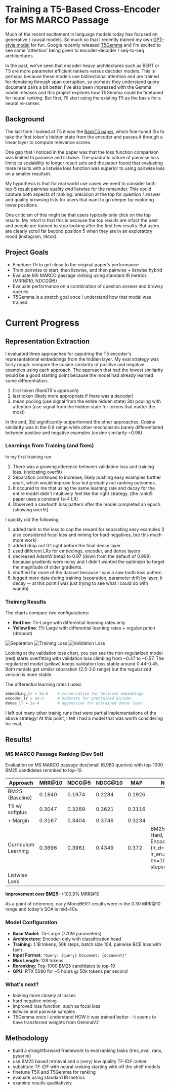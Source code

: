# Training a T5-Based Cross-Encoder for MS MARCO Passage

Much of the recent excitement in language models today has focused on generative / causal models. So much so that I recently trained my own [GPT-style model](github.com/jimsingh/llm_e2e) for fun. Google recently released [T5Gemma](https://developers.googleblog.com/en/t5gemma/) and I'm excited to see some 'attention' being given to encoder-decoder / seq-to-seq architectures.

In the past, we've seen that encoder heavy architectures such as BERT or T5 are more parameter efficient rankers versus decoder models. This is perhaps because these models use bidirectional attention and are trained for denoising through span corruption, so perhaps they understand query document pairs a bit better. I've also been impressed with the Gemma model releases and this project explores how T5Gemma could be finetuned for neural ranking. But first, I'll start using the existing T5 as the basis for a neural re-ranker.

## Background

The last time I looked at T5 it was the [RankT5 paper](https://arxiv.org/abs/2210.10634), which fine-tuned t5x to take the first token's hidden state from the encoder and passes it through a linear layer to compute relevance scores.

One gap that I noticed in the paper was that the loss function comparison was limited to pairwise and listwise. The quadratic nature of pairwise loss limits its scalability to longer result sets and the paper found that evaluating more results with a listwise loss function was superior to using pairwise loss on a smaller resultset.

My hypothesis is that for real world use cases we need to consider both top-5 result pairwise quality *and* listwise for the remainder. This could capture both aspects of ranking: precision at the top for question / answer and quality browsing lists for users that want to go deeper by exploring lower positions.

One criticism of this might be that users typically only click on the top results. My retort is that this is because the top results are infact the best and people are trained to stop looking after the first few results. But users are clearly scroll far beyond position 5 when they are in an exploratory mood (instagram, tiktok).

## Project Goals

- Finetune T5 to get close to the original paper's performance
- Train pairwise to start, then listwise, and then pairwise + listwise hybrid
- Evaluate MS MARCO passage ranking using standard IR metrics (MRR@10, NDCG@5)
- Evaluate performance on a combination of question answer and browsy queries 
- T5Gemma is a stretch goal once I understand how that model was trained

# Current Progress

## Representation Extraction

I evaluated three approaches for caputring the T5 encoder's representational embeddings from the hidden layer. My eval strategy was fairly rough: compare the cosine similarity of positive and negative examples using each approach. The approach that had the lowest similarity would be a good starting point because the model had already learned some differentiation.

1) first token (RankT5's approach)
2) last token (likely more appropriate if there was a decoder)
3) mean pooling (use signal from the entire hidden state) 
3b) pooling with attention (use signal from the hidden state for tokens that matter the most)

In the end, 3b) significantly outperformed the other approaches. Cosine similarity was in the 0.9 range while other mechanisms barely differentiated between positive and negative examples (cosine similarity ~0.98).

### Learnings from Training (and fixes)

In my first training run
1. There was a growing diference between validation loss and training loss. (indicating overfit)
2. Separation continued to increase, likely pushing easy examples further apart, which would improve loss but probably not ranking outcomes.
3. It occured to me that using the same learning rate and decay for the entire model didn't intuitively feel like the right strategy. (the rankt5 paper uses a constant 1e-4 LR)
4. Observed a sawtooth loss pattern after the model completed an epoch (showing overfit)

I quickly did the following:
1. added tanh to the loss to cap the reward for separating easy examples (I also considered focal loss and mining for hard negatives, but this much more work)
2. added drop out 0.1 right before the final dense layer
3. used different LRs for embedings, encoder, and dense layers
4. decreased AdamW beta2 to 0.97 (down from the default of 0.999) because gradients were noisy and I didn't wanted the optimizer to forget the magnitude of older gradients.
5. shuffled far more of the dataset because I saw a saw tooth loss pattern
7. logged more data during training (separation, parameter drift by layer, lr decay -- at this point I was just trying to see what I could do with wandb)

### Training Results

The charts compare two configurations:
- **Red line**: T5-Large with differential learning rates only
- **Yellow line**: T5-Large with differential learning rates + regularization (dropout)

![Separation](assets/separation.png)
![Training Loss](assets/train_loss.png)
![Validation Loss](assets/val_loss.png)

Looking at the validation loss chart, you can see the non-regularized model (red) starts overfitting with validation loss climbing from ~0.47 to ~0.57. The regularized model (yellow) keeps validation loss stable around 0.44-0.45. Both models get similar separation (2.5-3.0 range) but the regularized version is more stable.

The differential learning rates I used:
```python
embedding_lr = 5e-6    # conservative for delicate embeddings
encoder_lr = 5e-5      # moderate for pretrained encoder
dense_lr = 2e-4        # aggressive for untrained dense layer
```

I left out many other trainig runs that were partial implementations of the above strategy! At this point, I felt I had a model that was worth considering for eval.

## Results!
### MS MARCO Passage Ranking (Dev Set)

Evaluation on MS MARCO passage dev/small (6,980 queries) with top-1000 BM25 candidates reranked to top-10.

| Approach             | MRR@10 | NDCG@5 | NDCG@10 | MAP    | Notes |
|----------------------|--------|--------|---------|--------|-------|
| BM25 (Baseline)      | 0.1840 | 0.1974 | 0.2284  | 0.1926 |       |
| T5 w/ softplus       | 0.3047 | 0.3269 | 0.3621  | 0.3116 |       |
| + Margin             | 0.3167 | 0.3404 | 0.3746  | 0.3234 |       |
| Curriculum Learning  | 0.3696 | 0.3961 | 0.4349  | 0.372  | BM25, BM25 Hard, Bi-Encoder Hard (lr_d=2e-4, lr_en=5-e5, bs=104, steps=50_000 |
| Listwise Loss        |        |        |         |        |       |

**Improvement over BM25:** +100.9% MRR@10

As a point of reference, early MonoBERT results were in the 0.30 MRR@10 range and today's SOA is mid-40s.

### Model Configuration

- **Base Model:** T5-Large (770M parameters)
- **Architecture:** Encoder-only with classification head
- **Training:** 1.1B tokens, 50k steps, batch size 104, pairwise BCE loss with tanh
- **Input Format:** `"Query: {query} Document: {document}"`
- **Max Length:** 128 tokens
- **Reranking:** Top-1000 BM25 candidates to top-10
- **GPU:** RTX 5090 for ~5 hours @ 50k tokens per second

### What's next?

- looking more closely at losses
- hard negative mining
- improved loss function, such as focal loss
- listwise and pairwise samples
- T5Gemma once I understand HOW it was trained better - it seems to have transferred weights from GemmaV2

## Methodology

- build a straightforward framework to eval ranking tasks (trec_eval, ranx, pyserini)
- use BM25 based retrieval and a (very) low quality TF-IDF ranker
- substitute TF-iDF with neural ranking starting with off the shelf models
- finetune T5X and T5Gemma for ranking
- evaluate using standard IR metrics
- examine results qualitatively
